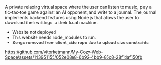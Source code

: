 A private relaxing virtual space where the user can listen to music, play a tic-tac-toe game against an AI opponent, and write to a journal. The journal implements backend features using Node.js that allows the user to download their writings to their local machine.

- Website not deployed
- This website needs node_modules to run.
- Songs removed from client_side repo due to upload size constraints

https://github.com/vitorbetmann/My-Cozy-Web-Space/assets/143951155/052e08e8-6b92-4bb9-85c8-28f1daf150fb
